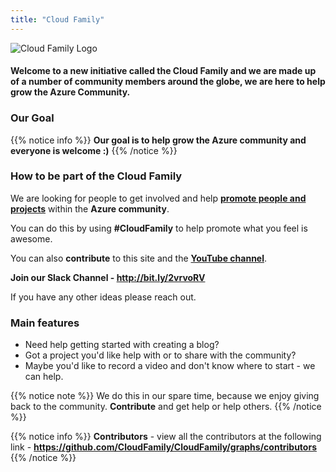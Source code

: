 ```yaml
---
title: "Cloud Family"
---
```



![Cloud Family Logo](/images/CloudFamilyLogonewsmaller.png)

#### Welcome to a new initiative called the **Cloud Family** and we are made up of a number of community members around the globe, we are here to help grow the **Azure Community**.



### Our Goal

{{% notice info %}}
**Our goal is to help grow the Azure community and everyone is welcome :)**
{{% /notice %}}

### How to be part of the Cloud Family

We are looking for people to get involved and help **[promote people and projects](/cloud_family/)** within the **Azure community**.

You can do this by using **#CloudFamily** to help promote what you feel is awesome.

You can also **contribute** to this site and the **[YouTube channel](https://www.youtube.com/channel/UCJFJM2L164fIhLqe1MdOv9w)**.

**Join our Slack Channel - http://bit.ly/2vrvoRV**

If you have any other ideas please reach out.

### Main features

* Need help getting started with creating a blog?
* Got a project you'd like help with or to share with the community?
* Maybe you'd like to record a video and don't know where to start - we can help.


{{% notice note %}}
We do this in our spare time, because we enjoy giving back to the community. **Contribute** and get help or help others.
{{% /notice %}}

{{% notice info %}}
**Contributors** - view all the contributors at the following link - **https://github.com/CloudFamily/CloudFamily/graphs/contributors**
{{% /notice %}}

